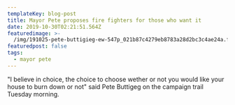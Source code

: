 ```yaml
---
templateKey: blog-post
title: Mayor Pete proposes fire fighters for those who want it
date: 2019-10-30T02:21:51.564Z
featuredimage: >-
  /img/191025-pete-buttigieg-ew-547p_021b87c4279eb8783a28d2bc3c4ae24a.fit-2000w.jpg
featuredpost: false
tags:
  - mayor pete
---
```

"I believe in choice, the choice to choose wether or not you would like your house to burn down or not" said Pete Buttigeg on the campaign trail Tuesday morning.
